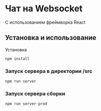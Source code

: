 # Чат на Websocket

С использованием фреймворка React

## Установка и использование

Установка

```
npm install
```

### Запуск сервера в директории /src

```
npm run server
```

### Запуск сервера сборки

```
npm run server-prod
```
